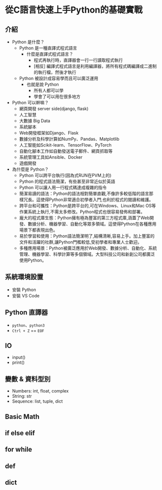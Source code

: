 # 從C語言快速上手Python的基礎實戰

## 介紹

- Python 是什麼？
  - Python 是一種直譯式程式語言
    - 什麼是直譯式程式語言？
      - 程式再執行時，直譯器會一行一行讀取程式執行
      - \[相反\] 編譯式程式語言是利用編譯器，將所有程式碼編譯成二進制的執行檔，然後才執行
  - Python 被設計成容易學而且可以廣泛運用
    - 也就是說 Python
      - 所有人都可以學
      - 學會了可以用在很多地方
- Python 可以幹嘛？
  - 網頁開發 server side(django, flask)
  - 人工智慧
  - 大數據 Big Data
  - 系統腳本
  - Web開發框架如Django、Flask
  - 數據分析及科學計算如NumPy、Pandas、Matplotlib
  - 人工智能如Scikit-learn、TensorFlow、PyTorch
  - 自動化腳本工作如自動發送電子郵件、網頁抓取等
  - 系統管理工具如Ansible、Docker
  - 遊戲開發
- 為什麼是 Python？
  - Python 可以跨平台執行(因為式RUN在PVM上的)
  - Python 的程式語法簡潔，有些甚至非常近似於英語
  - Python 可以讓人用一行程式碼達成複雜的指令
  - 簡潔易讀的語法：Python的語法相對簡單直觀,不像許多較低階的語言那樣冗長。這使得Python非常適合初學者入門,也利於程式的閱讀和維護。
  - 跨平台和可攜性：Python是跨平台的,可在Windows、Linux和Mac OS等作業系統上執行,不需太多修改。Python程式也很容易發佈和部署。
  - 龐大的程式庫生態：Python擁有極為豐富的第三方程式庫,涵蓋了Web開發、數據分析、機器學習、自動化等眾多領域。這使得Python在各種應用場景下都表現出色。
  - 易於學習和使用：Python語法簡潔明了,結構清晰,容易上手。加上豐富的文件和活躍的社群,讓Python門檻較低,受初學者和專業人士歡迎。
  - 多種應用場景：Python被廣泛應用於Web開發、數據分析、自動化、系統管理、機器學習、科學計算等多個領域。大型科技公司和新創公司都廣泛使用Python。

## 系統環境設置

- 安裝 Python
- 安裝 VS Code

## Python 直譯器

- `python`、`python3`
- `Ctrl + Z` == `EOF`

## IO

- input()
- print()

## 變數 & 資料型別

- Numbers: int, float, complex
- String: str
- Sequence: list, tuple, dict

## Basic Math

## if else elif

## for while

## def

## dict
